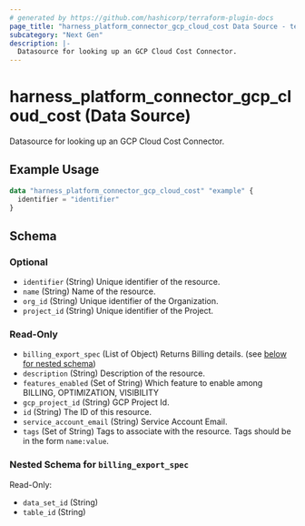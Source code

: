 ```yaml
---
# generated by https://github.com/hashicorp/terraform-plugin-docs
page_title: "harness_platform_connector_gcp_cloud_cost Data Source - terraform-provider-harness"
subcategory: "Next Gen"
description: |-
  Datasource for looking up an GCP Cloud Cost Connector.
---
```


# harness_platform_connector_gcp_cloud_cost (Data Source)

Datasource for looking up an GCP Cloud Cost Connector.

## Example Usage

```terraform
data "harness_platform_connector_gcp_cloud_cost" "example" {
  identifier = "identifier"
}
```

<!-- schema generated by tfplugindocs -->
## Schema

### Optional

- `identifier` (String) Unique identifier of the resource.
- `name` (String) Name of the resource.
- `org_id` (String) Unique identifier of the Organization.
- `project_id` (String) Unique identifier of the Project.

### Read-Only

- `billing_export_spec` (List of Object) Returns Billing details. (see [below for nested schema](#nestedatt--billing_export_spec))
- `description` (String) Description of the resource.
- `features_enabled` (Set of String) Which feature to enable among BILLING, OPTIMIZATION, VISIBILITY
- `gcp_project_id` (String) GCP Project Id.
- `id` (String) The ID of this resource.
- `service_account_email` (String) Service Account Email.
- `tags` (Set of String) Tags to associate with the resource. Tags should be in the form `name:value`.

<a id="nestedatt--billing_export_spec"></a>
### Nested Schema for `billing_export_spec`

Read-Only:

- `data_set_id` (String)
- `table_id` (String)


